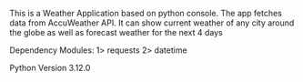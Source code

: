 This is a Weather Application based on python console. The app fetches data from AccuWeather API. It can show current weather of any city around the globe as well as forecast weather for the next 4 days

Dependency Modules:
1> requests
2> datetime

Python Version 3.12.0 
